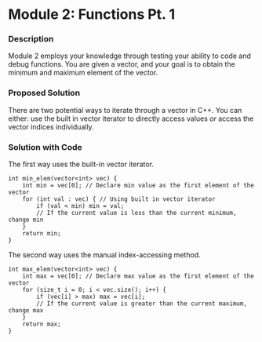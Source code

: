 # Module 2: Functions Pt. 1

### Description
Module 2 employs your knowledge through testing your ability to code and debug functions. You are given a vector, and your goal is to obtain the minimum and maximum element of the vector.

### Proposed Solution
There are two potential ways to iterate through a vector in C++. You can either: use the built in vector iterator to directly access values _or_ access the vector indices individually. 

### Solution with Code
The first way uses the built-in vector iterator. 
```
int min_elem(vector<int> vec) {
    int min = vec[0]; // Declare min value as the first element of the vector
    for (int val : vec) { // Using built in vector iterator
        if (val < min) min = val; 
        // If the current value is less than the current minimum, change min
    }
    return min;
}
```
The second way uses the manual index-accessing method. 
```
int max_elem(vector<int> vec) {
    int max = vec[0]; // Declare max value as the first element of the vector
    for (size_t i = 0; i < vec.size(); i++) {
        if (vec[i] > max) max = vec[i];
        // If the current value is greater than the current maximum, change max
    }
    return max;
}
```